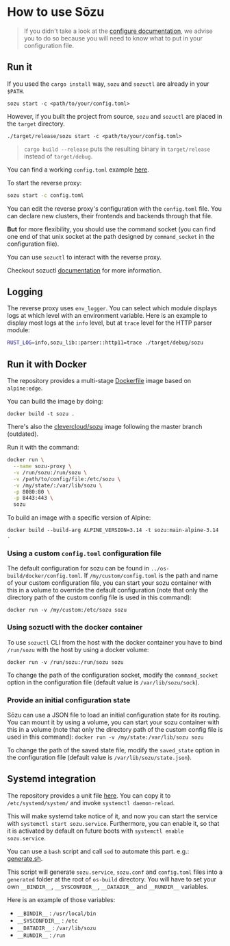 # How to use Sōzu

> If you didn't take a look at the [configure documentation](./configure.md), we advise you to do so because you will need to know what to put in your configuration file.

## Run it

If you used the `cargo install` way, `sozu` and `sozuctl` are already in your `$PATH`.

`sozu start -c <path/to/your/config.toml>`

However, if you built the project from source, `sozu` and `sozuctl` are placed in the `target` directory.

`./target/release/sozu start -c <path/to/your/config.toml>`

> `cargo build --release` puts the resulting binary in `target/release` instead of `target/debug`.

You can find a working `config.toml` example [here][cfg].

To start the reverse proxy:

```bash
sozu start -c config.toml
```

You can edit the reverse proxy's configuration with the `config.toml` file. You can declare new clusters, their frontends and backends through that file.

**But** for more flexibility, you should use the command socket (you can find one end of that unix socket at the path designed by `command_socket` in the configuration file).

You can use `sozuctl` to interact with the reverse proxy.

Checkout sozuctl [documentation](../ctl/README.md) for more information.

## Logging

The reverse proxy uses `env_logger`. You can select which module displays logs at which level with an environment variable.
Here is an example to display most logs at the `info` level, but at `trace` level for the HTTP parser module:

```bash
RUST_LOG=info,sozu_lib::parser::http11=trace ./target/debug/sozu
```

## Run it with Docker

The repository provides a multi-stage [Dockerfile][df] image based on `alpine:edge`.

You can build the image by doing:

`docker build -t sozu .`

There's also the [clevercloud/sozu](https://hub.docker.com/r/clevercloud/sozu/) image
following the master branch (outdated).

Run it with the command:

```bash
docker run \
  --name sozu-proxy \
  -v /run/sozu:/run/sozu \
  -v /path/to/config/file:/etc/sozu \
  -v /my/state/:/var/lib/sozu \
  -p 8080:80 \
  -p 8443:443 \
  sozu
```

To build an image with a specific version of Alpine:

`docker build --build-arg ALPINE_VERSION=3.14 -t sozu:main-alpine-3.14 .`

### Using a custom `config.toml` configuration file

The default configuration for sozu can be found in `../os-build/docker/config.toml`.
If `/my/custom/config.toml` is the path and name of your custom configuration file, you can start your sozu container with this in a volume to override the default configuration (note that only the directory path of the custom config file is used in this command):

`docker run -v /my/custom:/etc/sozu sozu`

### Using sozuctl with the docker container

To use `sozuctl` CLI from the host with the docker container you have to bind `/run/sozu` with the host by using a docker volume:

`docker run -v /run/sozu:/run/sozu sozu`

To change the path of the configuration socket, modify the `command_socket` option in the configuration file (default value is `/var/lib/sozu/sock`).

### Provide an initial configuration state

Sōzu can use a JSON file to load an initial configuration state for its routing. You can mount it by using a volume, you can start your sozu container with this in a volume (note that only the directory path of the custom config file is used in this command):
`docker run -v /my/state:/var/lib/sozu sozu`

To change the path of the saved state file, modify the `saved_state` option in the configuration file (default value is `/var/lib/sozu/state.json`).

[cfg]: ../bin/config.toml
[df]: ../Dockerfile

## Systemd integration

The repository provides a unit file [here][un]. You can copy it to `/etc/systemd/system/` and invoke `systemctl daemon-reload`.

This will make systemd take notice of it, and now you can start the service with `systemctl start sozu.service`. Furthermore, you can enable it, so that it is activated by default on future boots with `systemctl enable sozu.service`.

You can use a `bash` script and call `sed` to automate this part. e.g.: [generate.sh][gen].

This script will generate `sozu.service`, `sozu.conf` and `config.toml` files into a `generated` folder at the root of `os-build` directory. You will have to set your own `__BINDIR__`, `__SYSCONFDIR__`, `__DATADIR__` and `__RUNDIR__` variables.

Here is an example of those variables:

- `__BINDIR__` : `/usr/local/bin`
- `__SYSCONFDIR__` : `/etc`
- `__DATADIR__` : `/var/lib/sozu`
- `__RUNDIR__` : `/run`

[un]: ../os-build/systemd/sozu.service.in
[gen]: ../os-build/exherbo/generate.sh
